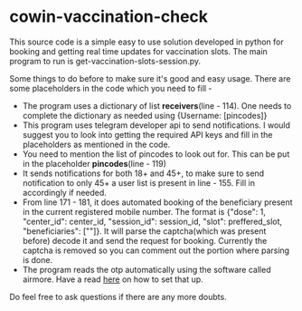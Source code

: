 # cowin-vaccination-check
This source code is a simple easy to use solution developed in python for booking and getting real time updates for vaccination slots. 
The main program to run is get-vaccination-slots-session.py.

Some things to do before to make sure it's good and easy usage. There are some placeholders in the code which you need to fill -
- The program uses a dictionary of list **receivers**(line - 114). One needs to complete the dictionary as needed using {Username: [pincodes]}
- This program uses telegram developer api to send notifications. I would suggest you to look into getting the required API keys and fill in the placeholders as mentioned in the code.
- You need to mention the list of pincodes to look out for. This can be put in the placeholder **pincodes**(line - 119)
- It sends notifications for both 18+ and 45+, to make sure to send notification to only 45+ a user list is present in line - 155. Fill in accordingly if needed.
- From line 171 - 181, it does automated booking of the beneficiary present in the current registered mobile number.
The format is {"dose": 1, "center_id": center_id, "session_id": session_id, "slot": preffered_slot, "beneficiaries": [""]}. It will parse the captcha(which was present before) decode it and send the request for booking. Currently the captcha is removed so you can comment out the portion where parsing is done.
- The program reads the otp automatically using the software called airmore. Have a read [here]([https://pyairmore.readthedocs.io/) on how to set that up.

Do feel free to ask questions if there are any more doubts. 
